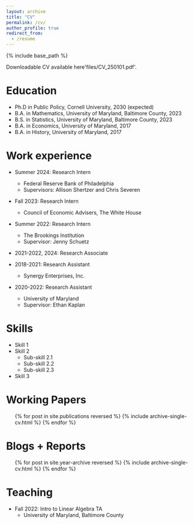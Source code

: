 ```yaml
---
layout: archive
title: "CV"
permalink: /cv/
author_profile: true
redirect_from:
  - /resume
---
```


{% include base_path %}

Downloadable CV available here'files/CV_250101.pdf'.

Education
======
* Ph.D in Public Policy, Cornell University, 2030 (expected)
* B.A. in Mathematics, University of Maryland, Baltimore County, 2023
* B.S. in Statistics, University of Maryland, Baltimore County, 2023
* B.A. in Economics, University of Maryland, 2017
* B.A. in History, University of Maryland, 2017


Work experience
======
* Summer 2024: Research Intern
  * Federal Reserve Bank of Philadelphia
  * Supervisors: Allison Shertzer and Chris Severen

* Fall 2023: Research Intern
  * Council of Economic Advisers, The White House

* Summer 2022: Research Intern
  * The Brookings Institution
  * Supervisor: Jenny Schuetz
    
* 2021-2022, 2024: Research Associate
* 2018-2021: Research Assistant
  * Synergy Enterprises, Inc.

* 2020-2022: Research Assistant
  * University of Maryland
  * Supervisor: Ethan Kaplan
 

Skills
======
* Skill 1
* Skill 2
  * Sub-skill 2.1
  * Sub-skill 2.2
  * Sub-skill 2.3
* Skill 3

Working Papers
======
  <ul>{% for post in site.publications reversed %}
    {% include archive-single-cv.html %}
  {% endfor %}</ul>

Blogs + Reports
======
  <ul>{% for post in site.year-archive reversed %}
    {% include archive-single-cv.html %}
  {% endfor %}</ul>
  
Teaching
======
* Fall 2022: Intro to Linear Algebra TA
  * University of Maryland, Baltimore County

